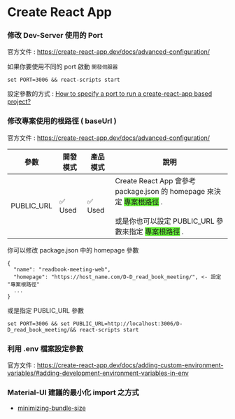 # Create React App

### 修改 Dev-Server 使用的 Port

官方文件 : https://create-react-app.dev/docs/advanced-configuration/

如果你要使用不同的 port 啟動 `開發伺服器`

```shell
set PORT=3006 && react-scripts start
```

設定參數的方式 : [How to specify a port to run a create-react-app based project?](https://stackoverflow.com/questions/40714583/how-to-specify-a-port-to-run-a-create-react-app-based-project)

### 修改專案使用的根路徑 ( baseUrl )

官方文件 : https://create-react-app.dev/docs/advanced-configuration/

| 參數 | 開發模式 | 產品模式 | 說明 |
| -------- | -------- | -------- | -------- |
| PUBLIC_URL | ✅ Used  | ✅ Used     | Create React App 會參考 package.json 的 homepage 來決定 <span style="background-color: #66f338;">專案根路徑</span> .<br /><br /> 或是你也可以設定 PUBLIC_URL 參數來指定 <span style="background-color: #66f338;">專案根路徑</span> .     |

你可以修改 package.json 中的 homepage 參數

```
{
  "name": "readbook-meeting-web",
  "homepage": "https://host_name.com/D-D_read_book_meeting/", <- 設定 "專案根路徑"
  ...
}
```

或是指定 PUBLIC_URL 參數

```shell
set PORT=3006 && set PUBLIC_URL=http://localhost:3006/D-D_read_book_meeting/&& react-scripts start
```

### 利用 .env 檔案設定參數

官方文件 : https://create-react-app.dev/docs/adding-custom-environment-variables/#adding-development-environment-variables-in-env

### Material-UI 建議的最小化 import 之方式

- [minimizing-bundle-size](https://material-ui.com/zh/guides/minimizing-bundle-size/#option-2)